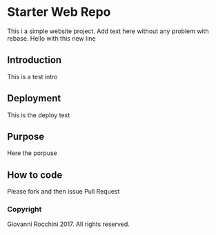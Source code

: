 # Starter Web Repo

This i a simple website project. Add text here without any problem with rebase.
Hello with this new line

## Introduction

This is a test intro

## Deployment

This is the deploy text

## Purpose

Here the porpuse

## How to code

Please fork and then issue Pull Request

### Copyright

Giovanni Rocchini 2017. All rights reserved.